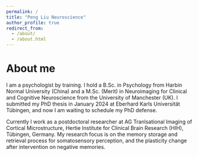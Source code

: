```yaml
---
permalink: /
title: "Peng Liu Neuroscience"
author_profile: true
redirect_from: 
  - /about/
  - /about.html
---
```


About me
======

I am a psychologist by training. I hold a B.Sc. in Psychology from Harbin Normal University (China) and a M.Sc. (Merit) in Neuroimaging for Clinical and Cognitive Neuroscience from the University of Manchester (UK). I submitted my PhD thesis in January 2024 at Eberhard Karls Universität Tübingen, and now I am waiting to schedule my PhD defense.

Currently I work as a postdoctoral researcher at AG Tranlsational Imaging of Cortical Microstructure, Hertie Institute for Clinical Brain Research (HIH), Tübingen, Germany. My research focus is on the memory storage and retrieval process for somatosensory perception, and the plasticity change after intervention on negative memories.
